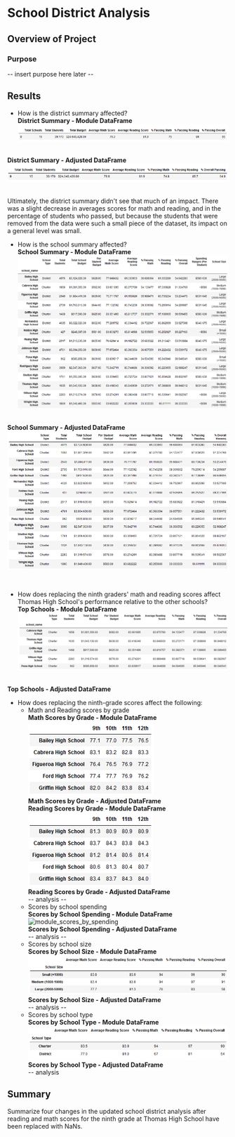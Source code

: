 # School District Analysis

## Overview of Project

### Purpose
-- insert purpose here later --

## Results

* How is the district summary affected?
<br />**District Summary - Module DataFrame**
![module_district_summary](/Resources/district_summary_df_module.PNG)

<br />**District Summary - Adjusted DataFrame**
![adjusted_district_summary](/Resources/district_summary_df_adjusted.PNG)

<br />Ultimately, the district summary didn't see that much of an impact. There was a slight decrease in averages scores for math and reading, and in the percentage of students who passed, but because the students that were removed from the data were such a small piece of the dataset, its impact on a general level was small.

* How is the school summary affected?
<br />**School Summary - Module DataFrame**
![module_per_school_summary](/Resources/per_school_summary_df_module.PNG)

<br />**School Summary - Adjusted DataFrame**
![adjusted_per_school_summary](/Resources/per_school_summary_df_adjusted.PNG)

<br />

* How does replacing the ninth graders' math and reading scores affect Thomas High School's performance relative to the other schools?
<br />**Top Schools - Module DataFrame**
![module_top_schools](/Resources/top_schools_module.PNG)

<br />**Top Schools - Adjusted DataFrame**

* How does replacing the ninth-grade scores affect the following:
    * Math and Reading scores by grade
    <br />**Math Scores by Grade - Module DataFrame**
    <br />![module_math_scores_grade](/Resources/math_scores_by_grade_module.PNG)
    <br />**Math Scores by Grade - Adjusted DataFrame**
    <br />**Reading Scores by Grade - Module DataFrame**
    <br />![module_reading_scores_grade](/Resources/reading_scores_by_grade_module.PNG)
    <br />**Reading Scores by Grade - Adjusted DataFrame**
    <br /> -- analysis --
    * Scores by school spending
    <br />**Scores by School Spending - Module DataFrame**
    <br />![module_scores_by_spending](/Resources/scores_by_spending.PNG)
    <br />**Scores by School Spending - Adjusted DataFrame**
    <br /> -- analysis --
    * Scores by school size
    <br />**Scores by School Size - Module DataFrame**
    <br />![module_scores_by_size](/Resources/scores_by_size_module.PNG)
    <br />**Scores by School Size - Adjusted DataFrame**
    <br /> -- analysis --
    * Scores by school type
    <br />**Scores by School Type - Module DataFrame**
    <br />![module_scores_by_type](/Resources/scores_by_type_module.PNG)
    <br />**Scores by School Type - Adjusted DataFrame**
    <br /> -- analysis
    
## Summary
Summarize four changes in the updated school district analysis after reading and math scores for the ninth grade at Thomas High School have been replaced with NaNs.